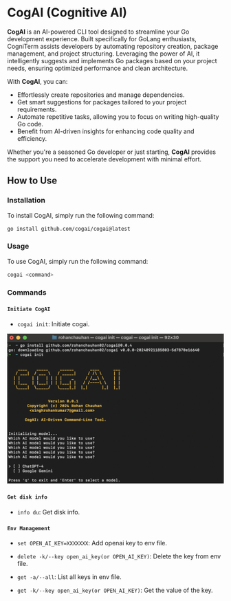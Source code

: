 # CogAI (Cognitive AI)

**CogAI** is an AI-powered CLI tool designed to streamline your Go development experience. Built specifically for GoLang enthusiasts, CogniTerm assists developers by automating repository creation, package management, and project structuring. Leveraging the power of AI, it intelligently suggests and implements Go packages based on your project needs, ensuring optimized performance and clean architecture.

With **CogAI**, you can:

- Effortlessly create repositories and manage dependencies.
- Get smart suggestions for packages tailored to your project requirements.
- Automate repetitive tasks, allowing you to focus on writing high-quality Go code.
- Benefit from AI-driven insights for enhancing code quality and efficiency.

Whether you're a seasoned Go developer or just starting, **CogAI** provides the support you need to accelerate development with minimal effort.

## How to Use

### Installation

To install CogAI, simply run the following command:

```bash
go install github.com/cogai/cogai@latest
```

### Usage

To use CogAI, simply run the following command:

```bash
cogai <command>
```

### Commands

#### `Initiate CogAI`

- `cogai init`: Initiate cogai.

![CogAI](https://github.com/rohanchauhan02/cogai/blob/master/docs/logo.png)

#### `Get disk info`

- `info du`: Get disk info.

#### `Env Management`

- `set OPEN_AI_KEY=XXXXXXX`: Add openai key to env file.
- `delete -k/--key open_ai_key(or OPEN_AI_KEY)`: Delete the key from env file.

- `get -a/--all`: List all keys in env file.
- `get -k/--key open_ai_key(or OPEN_AI_KEY)`: Get the value of the key.
